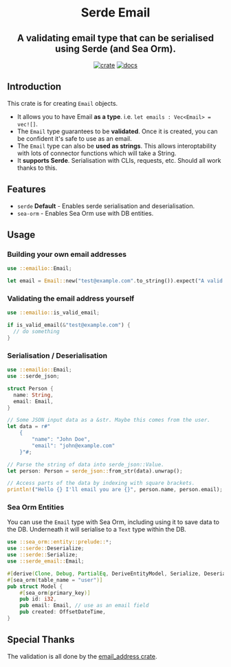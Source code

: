 <div align="center">
  <h1>
    Serde Email
  </h1>

  <h2>
    A validating email type that can be serialised using Serde (and Sea Orm).
  </h2>

  [![crate](https://img.shields.io/crates/v/serde-email.svg)](https://crates.io/crates/serde-email)
  [![docs](https://docs.rs/serde-email/badge.svg)](https://docs.rs/serde-email)
</div>

## Introduction

This crate is for creating `Email` objects.

 * It allows you to have Email **as a type**. i.e. `let emails : Vec<Email> = vec![]`.
 * The `Email` type guarantees to be **validated**. Once it is created, you can be confident it's safe to use as an email.
 * The `Email` type can also be **used as strings**. This allows interoptability with lots of connector functions which will take a String.
 * It **supports Serde**. Serialisation with CLIs, requests, etc. Should all work thanks to this.

## Features

 * `serde` **Default** - Enables serde serialisation and deserialisation.
 * `sea-orm` - Enables Sea Orm use with DB entities.

## Usage

### Building your own email addresses

```rust
use ::emailio::Email;

let email = Email::new("test@example.com".to_string()).expect("A valid email address");
```

### Validating the email address yourself

```rust
use ::emailio::is_valid_email;

if is_valid_email(&"test@example.com") {
  // do something
}
```

### Serialisation / Deserialisation

```rust
use ::emailio::Email;
use ::serde_json;

struct Person {
  name: String,
  email: Email,
}

// Some JSON input data as a &str. Maybe this comes from the user.
let data = r#"
    {
        "name": "John Doe",
        "email": "john@example.com"
    }"#;

// Parse the string of data into serde_json::Value.
let person: Person = serde_json::from_str(data).unwrap();

// Access parts of the data by indexing with square brackets.
println!("Hello {} I'll email you are {}", person.name, person.email);
```

### Sea Orm Entities

You can use the `Email` type with Sea Orm, including using it to save data to the DB.
Underneath it will serialise to a `Text` type within the DB.

```rust
use ::sea_orm::entity::prelude::*;
use ::serde::Deserialize;
use ::serde::Serialize;
use ::serde_email::Email;

#[derive(Clone, Debug, PartialEq, DeriveEntityModel, Serialize, Deserialize)]
#[sea_orm(table_name = "user")]
pub struct Model {
    #[sea_orm(primary_key)]
    pub id: i32,
    pub email: Email, // use as an email field
    pub created: OffsetDateTime,
}
```

## Special Thanks

The validation is all done by the [email_address crate](https://crates.io/crates/email_address).
